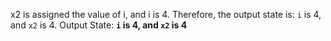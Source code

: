 x2 is assigned the value of i, and i is 4. Therefore, the output state is: `i` is 4, and `x2` is 4.
Output State: **`i` is 4, and `x2` is 4**